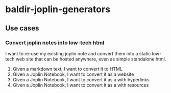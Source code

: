 # baldir-joplin-generators

## Use cases

### Convert joplin notes into low-tech html

I want to re-use my existing joplin note and convert them into a static low-tech web site that can be hosted anywhere, 
even as simple standalone html.

1. Given a markdown text, I want to convert it to HTML
2. Given a Joplin Notebook, I want to convert it as a website
3. Given a Joplin Notebook, I want to convert it as a with hyperlinks
4. Given a Joplin Notebook, I want to convert it as a with resources
